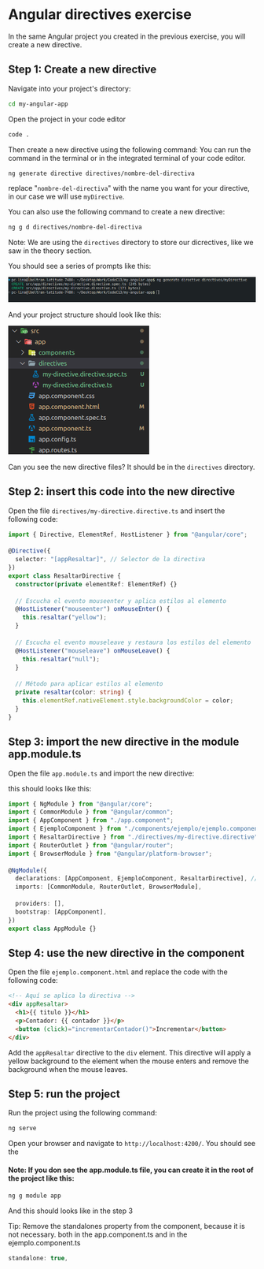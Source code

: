 # Angular directives exercise

In the same Angular project you created in the previous exercise, you will
create a new directive.

## Step 1: Create a new directive

Navigate into your project's directory:

```bash
cd my-angular-app
```

Open the project in your code editor

```bash
code .
```

Then create a new directive using the following command: You can run the command
in the terminal or in the integrated terminal of your code editor.

```bash
ng generate directive directives/nombre-del-directiva
```

replace "`nombre-del-directiva`" with the name you want for your directive, in
our case we will use `myDirective`.

You can also use the following command to create a new directive:

```bash
ng g d directives/nombre-del-directiva
```

Note: We are using the `directives` directory to store our dicrectives, like we
saw in the theory section.

You should see a series of prompts like this:

![alt text](image-2.png)

And your project structure should look like this:

![alt text](image-3.png)

Can you see the new directive files? It should be in the `directives` directory.

## Step 2: insert this code into the new directive

Open the file `directives/my-directive.directive.ts` and insert the following
code:

```typescript
import { Directive, ElementRef, HostListener } from "@angular/core";

@Directive({
  selector: "[appResaltar]", // Selector de la directiva
})
export class ResaltarDirective {
  constructor(private elementRef: ElementRef) {}

  // Escucha el evento mouseenter y aplica estilos al elemento
  @HostListener("mouseenter") onMouseEnter() {
    this.resaltar("yellow");
  }

  // Escucha el evento mouseleave y restaura los estilos del elemento
  @HostListener("mouseleave") onMouseLeave() {
    this.resaltar("null");
  }

  // Método para aplicar estilos al elemento
  private resaltar(color: string) {
    this.elementRef.nativeElement.style.backgroundColor = color;
  }
}
```

## Step 3: import the new directive in the module app.module.ts

Open the file `app.module.ts` and import the new directive:

this should looks like this:

```typescript
import { NgModule } from "@angular/core";
import { CommonModule } from "@angular/common";
import { AppComponent } from "./app.component";
import { EjemploComponent } from "./components/ejemplo/ejemplo.component";
import { ResaltarDirective } from "./directives/my-directive.directive";
import { RouterOutlet } from "@angular/router";
import { BrowserModule } from "@angular/platform-browser";

@NgModule({
  declarations: [AppComponent, EjemploComponent, ResaltarDirective], // here
  imports: [CommonModule, RouterOutlet, BrowserModule],

  providers: [],
  bootstrap: [AppComponent],
})
export class AppModule {}
```

## Step 4: use the new directive in the component

Open the file `ejemplo.component.html` and replace the code with the following
code:

```html
<!-- Aquí se aplica la directiva -->
<div appResaltar>
  <h1>{{ titulo }}</h1>
  <p>Contador: {{ contador }}</p>
  <button (click)="incrementarContador()">Incrementar</button>
</div>
```

Add the `appResaltar` directive to the `div` element. This directive will apply
a yellow background to the element when the mouse enters and remove the
background when the mouse leaves.

## Step 5: run the project

Run the project using the following command:

```bash
ng serve
```

Open your browser and navigate to `http://localhost:4200/`. You should see the

#### **Note:** If you don see the app.module.ts file, you can create it in the **root** of the project like this:

```bash
ng g module app
```

And this should looks like in the step 3

Tip: Remove the standalones property from the component, because it is not
necessary. both in the app.component.ts and in the ejemplo.component.ts

```typescript
standalone: true,
```
